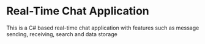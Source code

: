 # Real-Time Chat Application
This is a C# based real-time chat application with features such as message sending, receiving, search and data storage